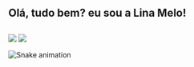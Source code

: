 ## Olá, tudo bem? eu sou a Lina Melo!

  
  
</div>
  
  ##
 
<div> 

  

  <a href = "mailto:linatmeloo@gmail.com"><img src="https://img.shields.io/badge/-Gmail-%23333?style=for-the-badge&logo=gmail&logoColor=white" target="_blank"></a>
  <a href="https://www.linkedin.com/in/lina-melo-1677b412a/" target="_blank"><img src="https://img.shields.io/badge/-LinkedIn-%230077B5?style=for-the-badge&logo=linkedin&logoColor=white" target="_blank"></a> 

 
  ![Snake animation](https://github.com/xLinaMeloox/linamelo/blob/output/github-contribution-grid-snake.svg)
 
</div>
